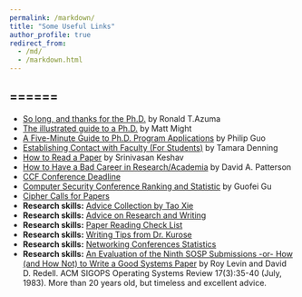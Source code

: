 ```yaml
---
permalink: /markdown/
title: "Some Useful Links"
author_profile: true
redirect_from: 
  - /md/
  - /markdown.html
---
```




======
---
- [So long, and thanks for the Ph.D.](https://www.cs.unc.edu/~azuma/hitch4.html) by Ronald T.Azuma
- [The illustrated guide to a Ph.D.](https://matt.might.net/articles/phd-school-in-pictures/) by Matt Might
- [A Five-Minute Guide to Ph.D. Program Applications](https://pg.ucsd.edu/PhD-application-tips.htm) by Philip Guo
- [Establishing Contact with Faculty (For Students)](https://ymmv.tamaradenning.net/blog/2019/08/28/establishing-contact-with-faculty.html) by Tamara Denning
- [How to Read a Paper](http://blizzard.cs.uwaterloo.ca/keshav/home/Papers/data/07/paper-reading.pdf) by Srinivasan Keshav
- [How to Have a Bad Career in Research/Academia](https://people.eecs.berkeley.edu/~pattrsn/talks/BadCareer.pdf) by David A. Patterson
- [CCF Conference Deadline](https://ccfddl.github.io/)
- [Computer Security Conference Ranking and Statistic](https://people.engr.tamu.edu/guofei/sec_conf_stat.htm) by Guofei Gu
- [Cipher Calls for Papers](http://www.ieee-security.org/CFP/Cipher-Call-for-Papers.html) 
- **Research skills:** [Advice Collection by Tao Xie](http://people.engr.ncsu.edu/txie/advice.htm)
- **Research skills:** [Advice on Research and Writing](http://www.cs.cmu.edu/afs/cs.cmu.edu/user/mleone/web/how-to.html)
- **Research skills:** [Paper Reading Check List ](http://bbcr.uwaterloo.ca/~brecht/courses/856/readings/general/jamin-checklist.html)
- **Research skills:** [Writing Tips from Dr. Kurose](http://www-net.cs.umass.edu/kurose/writing/)
- **Research skills:** [Networking Conferences Statistics](https://sites.cs.ucsb.edu/~almeroth/conf/stats/)
- **Research skills:** [An Evaluation of the Ninth SOSP Submissions -or- How (and How Not) to Write a Good Systems Paper](https://www.usenix.org/legacy/events/samples/submit/advice.html) by Roy Levin and David D. Redell. ACM SIGOPS Operating Systems Review 17(3):35-40 (July, 1983). More than 20 years old, but timeless and excellent advice.





<!-- ## Locations of key files/directories

* Basic config options: _config.yml
* Top navigation bar config: _data/navigation.yml
* Single pages: _pages/
* Collections of pages are .md or .html files in:
  * _publications/
  * _portfolio/
  * _posts/
  * _teaching/
  * _talks/
* Footer: _includes/footer.html
* Static files (like PDFs): /files/
* Profile image (can set in _config.yml): images/bob.jpeg

## Tips and hints

* Name a file ".md" to have it render in markdown, name it ".html" to render in HTML.
* Go to the [commit list](https://github.com/academicpages/academicpages.github.io/commits/master) (on your repo) to find the last version Github built with Jekyll. 
  * Green check: successful build
  * Orange circle: building
  * Red X: error
  * No icon: not built

## Resources
 * [Liquid syntax guide](https://shopify.github.io/liquid/tags/control-flow/)

## Markdown guide

### Header three

#### Header four

##### Header five

###### Header six

## Blockquotes

Single line blockquote:

> Quotes are cool.

## Tables

### Table 1

| Entry            | Item   |                                                              |
| --------         | ------ | ------------------------------------------------------------ |
| [John Doe](#)    | 2016   | Description of the item in the list                          |
| [Jane Doe](#)    | 2019   | Description of the item in the list                          |
| [Doe Doe](#)     | 2022   | Description of the item in the list                          |

### Table 2

| Header1 | Header2 | Header3 |
|:--------|:-------:|--------:|
| cell1   | cell2   | cell3   |
| cell4   | cell5   | cell6   |
|-----------------------------|
| cell1   | cell2   | cell3   |
| cell4   | cell5   | cell6   |
|=============================|
| Foot1   | Foot2   | Foot3   |

## Definition Lists

Definition List Title
:   Definition list division.

Startup
:   A startup company or startup is a company or temporary organization designed to search for a repeatable and scalable business model.

#dowork
:   Coined by Rob Dyrdek and his personal body guard Christopher "Big Black" Boykins, "Do Work" works as a self motivator, to motivating your friends.

Do It Live
:   I'll let Bill O'Reilly [explain](https://www.youtube.com/watch?v=O_HyZ5aW76c "We'll Do It Live") this one.

## Unordered Lists (Nested)

  * List item one 
      * List item one 
          * List item one
          * List item two
          * List item three
          * List item four
      * List item two
      * List item three
      * List item four
  * List item two
  * List item three
  * List item four

## Ordered List (Nested)

  1. List item one 
      1. List item one 
          1. List item one
          2. List item two
          3. List item three
          4. List item four
      2. List item two
      3. List item three
      4. List item four
  2. List item two
  3. List item three
  4. List item four

## Buttons

Make any link standout more when applying the `.btn` class.

## Notices

**Watch out!** You can also add notices by appending `{: .notice}` to a paragraph.
{: .notice}

## HTML Tags

### Address Tag

<address>
  1 Infinite Loop<br /> Cupertino, CA 95014<br /> United States
</address>

### Anchor Tag (aka. Link)

This is an example of a [link](http://github.com "Github").

### Abbreviation Tag

The abbreviation CSS stands for "Cascading Style Sheets".

*[CSS]: Cascading Style Sheets

### Cite Tag

"Code is poetry." ---<cite>Automattic</cite>

### Code Tag

You will learn later on in these tests that `word-wrap: break-word;` will be your best friend.

### Strike Tag

This tag will let you <strike>strikeout text</strike>.

### Emphasize Tag

The emphasize tag should _italicize_ text.

### Insert Tag

This tag should denote <ins>inserted</ins> text.

### Keyboard Tag

This scarcely known tag emulates <kbd>keyboard text</kbd>, which is usually styled like the `<code>` tag.

### Preformatted Tag

This tag styles large blocks of code.

<pre>
.post-title {
  margin: 0 0 5px;
  font-weight: bold;
  font-size: 38px;
  line-height: 1.2;
  and here's a line of some really, really, really, really long text, just to see how the PRE tag handles it and to find out how it overflows;
}
</pre>

### Quote Tag

<q>Developers, developers, developers&#8230;</q> &#8211;Steve Ballmer

### Strong Tag

This tag shows **bold text**.

### Subscript Tag

Getting our science styling on with H<sub>2</sub>O, which should push the "2" down.

### Superscript Tag

Still sticking with science and Isaac Newton's E = MC<sup>2</sup>, which should lift the 2 up.

### Variable Tag

This allows you to denote <var>variables</var>. -->
